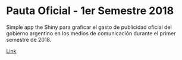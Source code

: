 # Pauta Oficial - 1er Semestre 2018

Simple app the Shiny para graficar el gasto de publicidad oficial del gobierno argentino en los medios de comunicación durante el primer semestre de 2018.

[Link](https://fedecarles.shinyapps.io/Pauta/)
